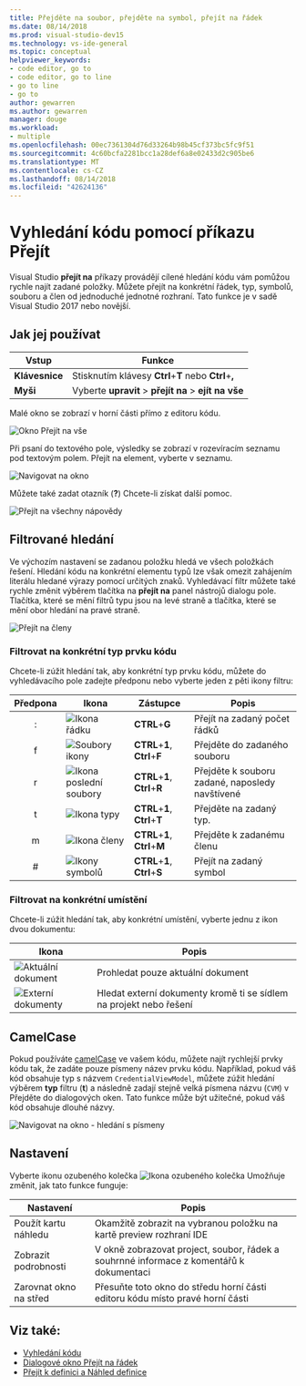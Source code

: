 ```yaml
---
title: Přejděte na soubor, přejděte na symbol, přejít na řádek
ms.date: 08/14/2018
ms.prod: visual-studio-dev15
ms.technology: vs-ide-general
ms.topic: conceptual
helpviewer_keywords:
- code editor, go to
- code editor, go to line
- go to line
- go to
author: gewarren
ms.author: gewarren
manager: douge
ms.workload:
- multiple
ms.openlocfilehash: 00ec7361304d76d33264b98b45cf373bc5fc9f51
ms.sourcegitcommit: 4c60bcfa2281bcc1a28def6a8e02433d2c905be6
ms.translationtype: MT
ms.contentlocale: cs-CZ
ms.lasthandoff: 08/14/2018
ms.locfileid: "42624136"
---
```

# <a name="find-code-using-go-to-commands"></a>Vyhledání kódu pomocí příkazu Přejít

Visual Studio **přejít na** příkazy provádějí cílené hledání kódu vám pomůžou rychle najít zadané položky. Můžete přejít na konkrétní řádek, typ, symbolů, souboru a člen od jednoduché jednotné rozhraní. Tato funkce je v sadě Visual Studio 2017 nebo novější.

## <a name="how-to-use-it"></a>Jak jej používat

Vstup        | Funkce
------------ | ---
**Klávesnice** | Stisknutím klávesy **Ctrl**+**T** nebo **Ctrl**+**,**
**Myši**    | Vyberte **upravit** > **přejít na** > **ejít na vše**

Malé okno se zobrazí v horní části přímo z editoru kódu.

![Okno Přejít na vše](media/go-to-all.png)

Při psaní do textového pole, výsledky se zobrazí v rozevíracím seznamu pod textovým polem. Přejít na element, vyberte v seznamu.

![Navigovat na okno](../ide/media/vside_navigatetowindow.png)

Můžete také zadat otazník (**?**) Chcete-li získat další pomoc.

![Přejít na všechny nápovědy](media/go-to-all-help.png)

## <a name="filtered-searches"></a>Filtrované hledání

Ve výchozím nastavení se zadanou položku hledá ve všech položkách řešení. Hledání kódu na konkrétní elementu typů lze však omezit zahájením literálu hledané výrazy pomocí určitých znaků. Vyhledávací filtr můžete také rychle změnit výběrem tlačítka na **přejít na** panel nástrojů dialogu pole. Tlačítka, které se mění filtrů typu jsou na levé straně a tlačítka, které se mění obor hledání na pravé straně.

![Přejít na členy](../ide/media/vside_navigation_toolbar.png)

### <a name="filter-to-a-specific-type-of-code-element"></a>Filtrovat na konkrétní typ prvku kódu

Chcete-li zúžit hledání tak, aby konkrétní typ prvku kódu, můžete do vyhledávacího pole zadejte předponu nebo vyberte jeden z pěti ikony filtru:

Předpona | Ikona | Zástupce | Popis
:-: | - | - | -
:| ![Ikona řádku](media/gotoall-line-icon.png) | **CTRL**+**G**         | Přejít na zadaný počet řádků
f| ![Soubory ikony](media/gotoall-files-icon.png) | **CTRL**+**1**, **Ctrl**+**F** | Přejděte do zadaného souboru
r| ![Ikona poslední soubory](media/gotoall-recent-files-icon.png) | **CTRL**+**1**, **Ctrl**+**R** | Přejděte k souboru zadané, naposledy navštívené
t| ![Ikona typy](media/gotoall-types-icon.png) | **CTRL**+**1**, **Ctrl**+**T** | Přejděte na zadaný typ.
m| ![Ikona členy](media/gotoall-members-icon.png) | **CTRL**+**1**, **Ctrl**+**M** | Přejděte k zadanému členu
\#| ![Ikony symbolů](media/gotoall-symbols-icon.png) | **CTRL**+**1**, **Ctrl**+**S** | Přejít na zadaný symbol

### <a name="filter-to-a-specific-location"></a>Filtrovat na konkrétní umístění

Chcete-li zúžit hledání tak, aby konkrétní umístění, vyberte jednu z ikon dvou dokumentu:

Ikona | Popis
---- | ---
![Aktuální dokument](media/gotoall_currentdocument.png) | Prohledat pouze aktuální dokument
![Externí dokumenty](media/gotoall_external.png) | Hledat externí dokumenty kromě ti se sídlem na projekt nebo řešení

## <a name="camel-casing"></a>CamelCase

Pokud používáte [camelCase](https://en.wikipedia.org/wiki/Camel_case) ve vašem kódu, můžete najít rychlejší prvky kódu tak, že zadáte pouze písmeny název prvku kódu. Například, pokud váš kód obsahuje typ s názvem `CredentialViewModel`, můžete zúžit hledání výběrem **typ** filtru (**t**) a následně zadají stejně velká písmena názvu (`CVM`) v Přejděte do dialogových oken. Tato funkce může být užitečné, pokud váš kód obsahuje dlouhé názvy.

![Navigovat na okno - hledání s písmeny](../ide/media/vside_capitalsearch.png)

## <a name="settings"></a>Nastavení

Vyberte ikonu ozubeného kolečka ![Ikona ozubeného kolečka](media/gotoall_gear.png) Umožňuje změnit, jak tato funkce funguje:

Nastavení | Popis
------- | ---
Použít kartu náhledu | Okamžitě zobrazit na vybranou položku na kartě preview rozhraní IDE
Zobrazit podrobnosti    | V okně zobrazovat project, soubor, řádek a souhrnné informace z komentářů k dokumentaci
Zarovnat okno na střed   | Přesuňte toto okno do středu horní části editoru kódu místo pravé horní části

## <a name="see-also"></a>Viz také:

- [Vyhledání kódu](../ide/navigating-code.md)
- [Dialogové okno Přejít na řádek](../ide/reference/go-to-line.md)
- [Přejít k definici a Náhled definice](../ide/go-to-and-peek-definition.md)